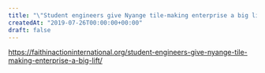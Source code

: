 ```yaml
---
title: "\"Student engineers give Nyange tile-making enterprise a big lift\""
createdAt: "2019-07-26T00:00:00+00:00"
draft: false
---
```


https://faithinactioninternational.org/student-engineers-give-nyange-tile-making-enterprise-a-big-lift/